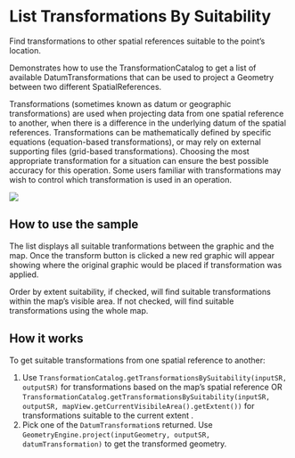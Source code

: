 # List Transformations By Suitability

Find transformations to other spatial references suitable to the point’s
location.

Demonstrates how to use the TransformationCatalog to get a list of
available DatumTransformations that can be used to project a Geometry
between two different SpatialReferences.

Transformations (sometimes known as datum or geographic transformations)
are used when projecting data from one spatial reference to another,
when there is a difference in the underlying datum of the spatial
references. Transformations can be mathematically defined by specific
equations (equation-based transformations), or may rely on external
supporting files (grid-based transformations). Choosing the most
appropriate transformation for a situation can ensure the best possible
accuracy for this operation. Some users familiar with transformations
may wish to control which transformation is used in an operation.

![](ListTransformationsBySuitability.png)

## How to use the sample

The list displays all suitable tranformations between the graphic and
the map. Once the transform button is clicked a new red graphic will
appear showing where the original graphic would be placed if
transformation was applied.

Order by extent suitability, if checked, will find suitable
transformations within the map’s visible area. If not checked, will find
suitable transformations using the whole map.

## How it works

To get suitable transformations from one spatial reference to another:

1.  Use `TransformationCatalog.getTransformationsBySuitability(inputSR,
    outputSR)` for transformations based on the map’s spatial reference
    OR `TransformationCatalog.getTransformationsBySuitability(inputSR,
    outputSR, mapView.getCurrentVisibileArea().getExtent())` for
    transformations suitable to the current extent .
2.  Pick one of the `DatumTransformation`s returned. Use
    `GeometryEngine.project(inputGeometry, outputSR,
    datumTransformation)` to get the transformed geometry.
